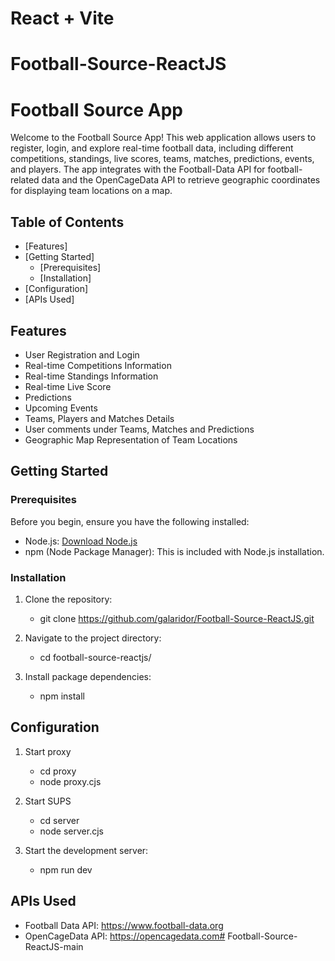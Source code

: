 # React + Vite
# Football-Source-ReactJS

# Football Source App

Welcome to the Football Source App! This web application allows users to register, login, and explore real-time football data, including different competitions, standings, live scores, teams, matches, predictions, events, and players. The app integrates with the Football-Data API for football-related data and the OpenCageData API to retrieve geographic coordinates for displaying team locations on a map.

## Table of Contents

- [Features]
- [Getting Started]
  - [Prerequisites]
  - [Installation]
- [Configuration]
- [APIs Used]

## Features

- User Registration and Login
- Real-time Competitions Information
- Real-time Standings Information
- Real-time Live Score
- Predictions
- Upcoming Events
- Teams, Players and Matches Details
- User comments under Teams, Matches and Predictions
- Geographic Map Representation of Team Locations

## Getting Started

### Prerequisites

Before you begin, ensure you have the following installed:

- Node.js: [Download Node.js](https://nodejs.org/)
- npm (Node Package Manager): This is included with Node.js installation.

### Installation

1. Clone the repository:

    - git clone https://github.com/galaridor/Football-Source-ReactJS.git

2. Navigate to the project directory:

    - cd football-source-reactjs/

3. Install package dependencies:

    - npm install

## Configuration

1. Start proxy 

    - cd proxy
    - node proxy.cjs

2. Start SUPS

    - cd server
    - node server.cjs

3. Start the development server:

    - npm run dev

 ##  APIs Used

   - Football Data API: https://www.football-data.org
   - OpenCageData API: https://opencagedata.com#   F o o t b a l l - S o u r c e - R e a c t J S - m a i n 
 
 

